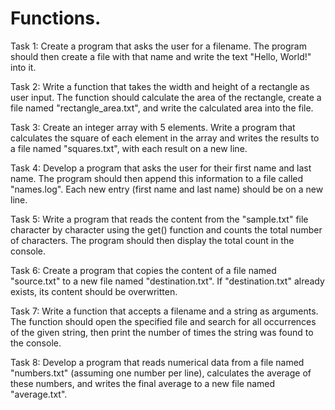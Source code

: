 # Functions.
Task 1: Create a program that asks the user for a filename. The program should then create a
file with that name and write the text "Hello, World!" into it.

Task 2: Write a function that takes the width and height of a rectangle as user input. The
function should calculate the area of the rectangle, create a file named "rectangle_area.txt",
and write the calculated area into the file.

Task 3: Create an integer array with 5 elements. Write a program that calculates the square of
each element in the array and writes the results to a file named "squares.txt", with each result
on a new line.

Task 4: Develop a program that asks the user for their first name and last name. The program
should then append this information to a file called "names.log". Each new entry (first name
and last name) should be on a new line.

Task 5: Write a program that reads the content from the "sample.txt" file character by
character using the get() function and counts the total number of characters. The program
should then display the total count in the console.

Task 6: Create a program that copies the content of a file named "source.txt" to a new file
named "destination.txt". If "destination.txt" already exists, its content should be overwritten.

Task 7: Write a function that accepts a filename and a string as arguments. The function
should open the specified file and search for all occurrences of the given string, then print the
number of times the string was found to the console.

Task 8: Develop a program that reads numerical data from a file named "numbers.txt"
(assuming one number per line), calculates the average of these numbers, and writes the final
average to a new file named "average.txt".

